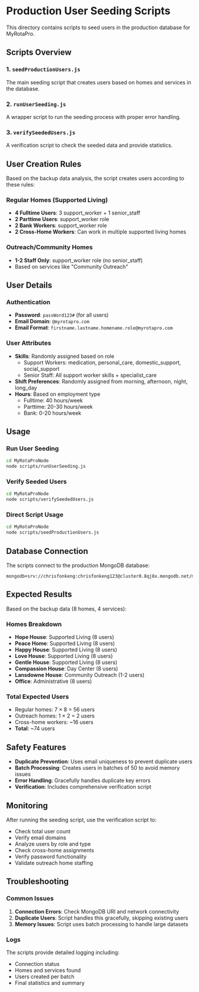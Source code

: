 # Production User Seeding Scripts

This directory contains scripts to seed users in the production database for MyRotaPro.

## Scripts Overview

### 1. `seedProductionUsers.js`
The main seeding script that creates users based on homes and services in the database.

### 2. `runUserSeeding.js`
A wrapper script to run the seeding process with proper error handling.

### 3. `verifySeededUsers.js`
A verification script to check the seeded data and provide statistics.

## User Creation Rules

Based on the backup data analysis, the script creates users according to these rules:

### Regular Homes (Supported Living)
- **4 Fulltime Users**: 3 support_worker + 1 senior_staff
- **2 Parttime Users**: support_worker role
- **2 Bank Workers**: support_worker role
- **2 Cross-Home Workers**: Can work in multiple supported living homes

### Outreach/Community Homes
- **1-2 Staff Only**: support_worker role (no senior_staff)
- Based on services like "Community Outreach"

## User Details

### Authentication
- **Password**: `passWord123#` (for all users)
- **Email Domain**: `@myrotapro.com`
- **Email Format**: `firstname.lastname.homename.role@myrotapro.com`

### User Attributes
- **Skills**: Randomly assigned based on role
  - Support Workers: medication, personal_care, domestic_support, social_support
  - Senior Staff: All support worker skills + specialist_care
- **Shift Preferences**: Randomly assigned from morning, afternoon, night, long_day
- **Hours**: Based on employment type
  - Fulltime: 40 hours/week
  - Parttime: 20-30 hours/week
  - Bank: 0-20 hours/week

## Usage

### Run User Seeding
```bash
cd MyRotaProNode
node scripts/runUserSeeding.js
```

### Verify Seeded Users
```bash
cd MyRotaProNode
node scripts/verifySeededUsers.js
```

### Direct Script Usage
```bash
cd MyRotaProNode
node scripts/seedProductionUsers.js
```

## Database Connection

The scripts connect to the production MongoDB database:
```
mongodb+srv://chrisfonkeng:chrisfonkeng123@cluster0.8qj8x.mongodb.net/myrotapro
```

## Expected Results

Based on the backup data (8 homes, 4 services):

### Homes Breakdown
- **Hope House**: Supported Living (8 users)
- **Peace Home**: Supported Living (8 users)
- **Happy House**: Supported Living (8 users)
- **Love House**: Supported Living (8 users)
- **Gentle House**: Supported Living (8 users)
- **Compassion House**: Day Center (8 users)
- **Lansdowne House**: Community Outreach (1-2 users)
- **Office**: Administrative (8 users)

### Total Expected Users
- Regular homes: 7 × 8 = 56 users
- Outreach homes: 1 × 2 = 2 users
- Cross-home workers: ~16 users
- **Total**: ~74 users

## Safety Features

- **Duplicate Prevention**: Uses email uniqueness to prevent duplicate users
- **Batch Processing**: Creates users in batches of 50 to avoid memory issues
- **Error Handling**: Gracefully handles duplicate key errors
- **Verification**: Includes comprehensive verification script

## Monitoring

After running the seeding script, use the verification script to:
- Check total user count
- Verify email domains
- Analyze users by role and type
- Check cross-home assignments
- Verify password functionality
- Validate outreach home staffing

## Troubleshooting

### Common Issues
1. **Connection Errors**: Check MongoDB URI and network connectivity
2. **Duplicate Users**: Script handles this gracefully, skipping existing users
3. **Memory Issues**: Script uses batch processing to handle large datasets

### Logs
The scripts provide detailed logging including:
- Connection status
- Homes and services found
- Users created per batch
- Final statistics and summary

